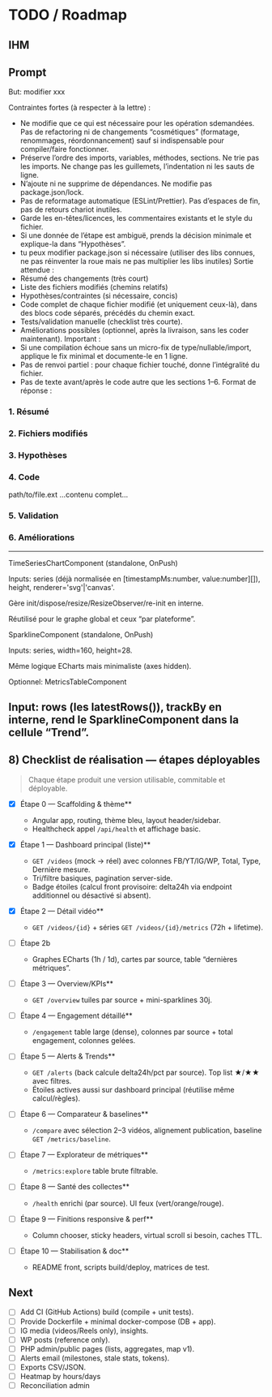 # TODO / Roadmap

## IHM

## Prompt
But: modifier xxx

Contraintes fortes (à respecter à la lettre) :
- Ne modifie que ce qui est nécessaire pour les opération sdemandées. Pas de refactoring ni de changements “cosmétiques” (formatage, renommages, réordonnancement) sauf si indispensable pour compiler/faire fonctionner.
- Préserve l’ordre des imports, variables, méthodes, sections. Ne trie pas les imports. Ne change pas les guillemets, l’indentation ni les sauts de ligne.
- N’ajoute ni ne supprime de dépendances. Ne modifie pas package.json/lock.
- Pas de reformatage automatique (ESLint/Prettier). Pas d’espaces de fin, pas de retours chariot inutiles.
- Garde les en-têtes/licences, les commentaires existants et le style du fichier.
- Si une donnée de l’étape est ambiguë, prends la décision minimale et explique-la dans “Hypothèses”.
- tu peux modifier package.json si nécessaire (utiliser des libs connues, ne pas réinventer la roue mais ne pas multiplier les libs inutiles)
Sortie attendue :
- Résumé des changements (très court)
- Liste des fichiers modifiés (chemins relatifs)
- Hypothèses/contraintes (si nécessaire, concis)
- Code complet de chaque fichier modifié (et uniquement ceux-là), dans des blocs code séparés, précédés du chemin exact.
- Tests/validation manuelle (checklist très courte).
- Améliorations possibles (optionnel, après la livraison, sans les coder maintenant).
Important :
- Si une compilation échoue sans un micro-fix de type/nullable/import, applique le fix minimal et documente-le en 1 ligne.
- Pas de renvoi partiel : pour chaque fichier touché, donne l’intégralité du fichier.
- Pas de texte avant/après le code autre que les sections 1–6.
Format de réponse :
### 1. Résumé
### 2. Fichiers modifiés
### 3. Hypothèses
### 4. Code
path/to/file.ext
…contenu complet…
### 5. Validation
### 6. Améliorations



---------------
TimeSeriesChartComponent (standalone, OnPush)

Inputs: series (déjà normalisée en [timestampMs:number, value:number][]), height, renderer='svg'|'canvas'.

Gère init/dispose/resize/ResizeObserver/re-init en interne.

Réutilisé pour le graphe global et ceux “par plateforme”.

SparklineComponent (standalone, OnPush)

Inputs: series, width=160, height=28.

Même logique ECharts mais minimaliste (axes hidden).

Optionnel: MetricsTableComponent

Input: rows (les latestRows()), trackBy en interne, rend le SparklineComponent dans la cellule “Trend”.
----------------



## 8) Checklist de réalisation — étapes déployables
> Chaque étape produit une version utilisable, commitable et déployable.

- [x] Étape 0 — Scaffolding & thème**
  * Angular app, routing, thème bleu, layout header/sidebar.
  * Healthcheck appel `/api/health` et affichage basic.

- [x] Étape 1 — Dashboard principal (liste)**
  * `GET /videos` (mock → réel) avec colonnes FB/YT/IG/WP, Total, Type, Dernière mesure.
  * Tri/filtre basiques, pagination server-side.
  * Badge étoiles (calcul front provisoire: delta24h via endpoint additionnel ou désactivé si absent).

- [x] Étape 2 — Détail vidéo**
  * `GET /videos/{id}` + séries `GET /videos/{id}/metrics` (72h + lifetime).
  
- [ ] Étape 2b
  * Graphes ECharts (1h / 1d), cartes par source, table “dernières métriques”.

- [ ] Étape 3 — Overview/KPIs**
  * `GET /overview` tuiles par source + mini-sparklines 30j.

- [ ] Étape 4 — Engagement détaillé**
  * `/engagement` table large (dense), colonnes par source + total engagement, colonnes gelées.

- [ ] Étape 5 — Alerts & Trends**
  * `GET /alerts` (back calcule delta24h/pct par source). Top list ★/★★ avec filtres.
  * Étoiles actives aussi sur dashboard principal (réutilise même calcul/règles).

- [ ] Étape 6 — Comparateur & baselines**
  * `/compare` avec sélection 2–3 vidéos, alignement publication, baseline `GET /metrics/baseline`.
  
- [ ] Étape 7 — Explorateur de métriques**
  * `/metrics:explore` table brute filtrable.

- [ ] Étape 8 — Santé des collectes**
  * `/health` enrichi (par source). UI feux (vert/orange/rouge).

- [ ] Étape 9 — Finitions responsive & perf**
  * Column chooser, sticky headers, virtual scroll si besoin, caches TTL.

- [ ] Étape 10 — Stabilisation & doc**
  * README front, scripts build/deploy, matrices de test.



## Next
- [ ] Add CI (GitHub Actions) build (compile + unit tests).
- [ ] Provide Dockerfile + minimal docker-compose (DB + app).
- [ ] IG media (videos/Reels only), insights.
- [ ] WP posts (reference only).
- [ ] PHP admin/public pages (lists, aggregates, map v1).
- [ ] Alerts email (milestones, stale stats, tokens).
- [ ] Exports CSV/JSON.
- [ ] Heatmap by hours/days
- [ ] Reconciliation admin